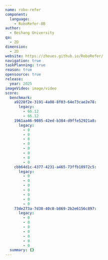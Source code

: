 ```yaml
---
name: robo-refer
component:
  language:
    - RoboRefer-8B
author:
  - Beihang University
qa:
  - 2D
dimension:
  - 2D
website: https://zhoues.github.io/RoboRefer/
navigation: true
taskPlanning: true
reason: true
opensource: true
release:
  year: 2025
imageVideo: image/video
score:
  benchmark:
    a9228f2e-3191-4a08-8f03-64e73cae2e78:
      legacy:
        - 66.12
        - 66.12
    1961aa46-9085-42ed-b384-d9ffe52921a8:
      legacy:
        - 0
        - 0
        - 0
        - 0
        - 0
        - 0
        - 0
        - 0
    cbb64d1c-4377-4231-a465-73ffb10972c5:
      legacy:
        - 0
        - 0
        - 0
        - 0
        - 0
        - 0
        - 0
    73de273a-7d38-40c0-b869-2b2e6156c897:
      legacy:
        - 0
        - 0
        - 0
        - 0
        - 0
        - 0
        - 0
  summary: {}
---
```

